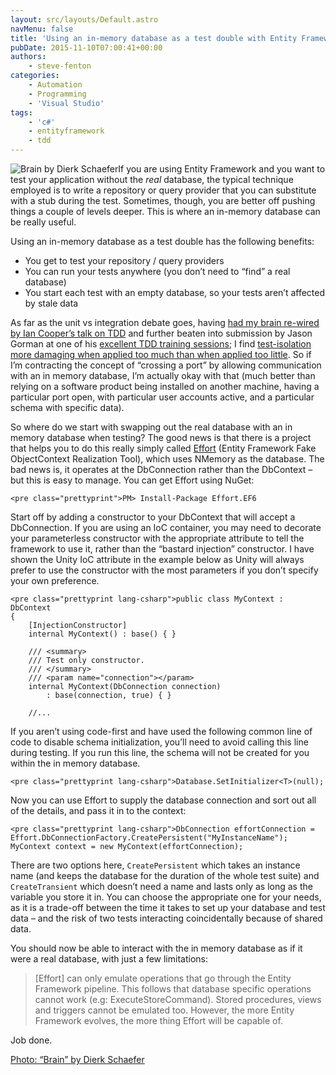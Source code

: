```yaml
---
layout: src/layouts/Default.astro
navMenu: false
title: 'Using an in-memory database as a test double with Entity Framework'
pubDate: 2015-11-10T07:00:41+00:00
authors:
    - steve-fenton
categories:
    - Automation
    - Programming
    - 'Visual Studio'
tags:
    - 'c#'
    - entityframework
    - tdd
---
```


![Brain by Dierk Schaefer](/img/2015/11/brain-by-dierk-schaefer.jpg)If you are using Entity Framework and you want to test your application without the *real* database, the typical technique employed is to write a repository or query provider that you can substitute with a stub during the test. Sometimes, though, you are better off pushing things a couple of levels deeper. This is where an in-memory database can be really useful.

Using an in-memory database as a test double has the following benefits:

- You get to test your repository / query providers
- You can run your tests anywhere (you don’t need to “find” a real database)
- You start each test with an empty database, so your tests aren’t affected by stale data

As far as the unit vs integration debate goes, having [had my brain re-wired by Ian Cooper’s talk on TDD](/2013/05/my-unit-testing-epiphany/) and further beaten into submission by Jason Gorman at one of his [excellent TDD training sessions](http://www.codemanship.co.uk/tdd.html); I find [test-isolation more damaging when applied too much than when applied too little](/2013/05/my-unit-testing-epiphany-continued/). So if I’m contracting the concept of “crossing a port” by allowing communication with an in memory database, I’m actually okay with that (much better than relying on a software product being installed on another machine, having a particular port open, with particular user accounts active, and a particular schema with specific data).

So where do we start with swapping out the real database with an in memory database when testing? The good news is that there is a project that helps you to do this really simply called [Effort](http://effort.codeplex.com/) (Entity Framework Fake ObjectContext Realization Tool), which uses NMemory as the database. The bad news is, it operates at the DbConnection rather than the DbContext – but this is easy to manage. You can get Effort using NuGet:

```
<pre class="prettyprint">PM> Install-Package Effort.EF6
```
Start off by adding a constructor to your DbContext that will accept a DbConnection. If you are using an IoC container, you may need to decorate your parameterless constructor with the appropriate attribute to tell the framework to use it, rather than the “bastard injection” constructor. I have shown the Unity IoC attribute in the example below as Unity will always prefer to use the constructor with the most parameters if you don’t specify your own preference.

```
<pre class="prettyprint lang-csharp">public class MyContext : DbContext
{
    [InjectionConstructor]
    internal MyContext() : base() { }

    /// <summary>
    /// Test only constructor.
    /// </summary>
    /// <param name="connection"></param>
    internal MyContext(DbConnection connection)
        : base(connection, true) { }

    //...
```
If you aren’t using code-first and have used the following common line of code to disable schema initialization, you’ll need to avoid calling this line during testing. If you run this line, the schema will not be created for you within the in memory database.

```
<pre class="prettyprint lang-csharp">Database.SetInitializer<T>(null);
```
Now you can use Effort to supply the database connection and sort out all of the details, and pass it in to the context:

```
<pre class="prettyprint lang-csharp">DbConnection effortConnection = Effort.DbConnectionFactory.CreatePersistent("MyInstanceName");
MyContext context = new MyContext(effortConnection);
```
There are two options here, `CreatePersistent` which takes an instance name (and keeps the database for the duration of the whole test suite) and `CreateTransient` which doesn’t need a name and lasts only as long as the variable you store it in. You can choose the appropriate one for your needs, as it is a trade-off between the time it takes to set up your database and test data – and the risk of two tests interacting coincidentally because of shared data.

You should now be able to interact with the in memory database as if it were a real database, with just a few limitations:

> \[Effort\] can only emulate operations that go through the Entity Framework pipeline. This follows that database specific operations cannot work (e.g: ExecuteStoreCommand). Stored procedures, views and triggers cannot be emulated too. However, the more Entity Framework evolves, the more thing Effort will be capable of.

Job done.

[Photo: “Brain” by Dierk Schaefer](https://www.flickr.com/photos/dierkschaefer/)